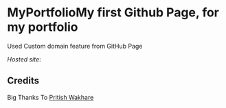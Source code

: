 # MyPortfolioMy first Github Page, for my portfolio

Used Custom domain feature from GitHub Page 

_Hosted site_: 


## Credits
Big Thanks To [Pritish Wakhare](https://github.com/Pritish-Wakhare)
